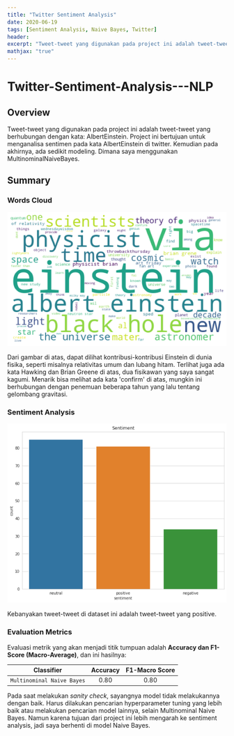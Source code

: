 ```yaml
---
title: "Twitter Sentiment Analysis"
date: 2020-06-19
tags: [Sentiment Analysis, Naive Bayes, Twitter]
header:
excerpt: "Tweet-tweet yang digunakan pada project ini adalah tweet-tweet yang berhubungan dengan kata: AlbertEinstein. Project ini bertujuan untuk menganalisa sentimen pada kata AlbertEinstein di twitter. "
mathjax: "true"
---
```


<h1> Twitter-Sentiment-Analysis---NLP </h1>

## Overview

<p>Tweet-tweet yang digunakan pada project ini adalah tweet-tweet yang berhubungan dengan kata: AlbertEinstein. Project ini bertujuan untuk menganalisa sentimen pada kata AlbertEinstein di twitter. Kemudian pada akhirnya, ada sedikit modeling. Dimana saya menggunakan MultinominalNaiveBayes.</p>

## Summary

### Words Cloud

![GitHub Logo](/images/tweet1.png)

Dari gambar di atas, dapat dilihat kontribusi-kontribusi Einstein di dunia fisika, seperti misalnya relativitas umum dan lubang hitam. Terlihat juga ada kata Hawking dan Brian Greene di atas, dua fisikawan yang saya sangat kagumi. Menarik bisa melihat ada kata 'confirm' di atas, mungkin ini berhubungan dengan penemuan beberapa tahun yang lalu tentang gelombang gravitasi.

### Sentiment Analysis

![GitHub Logo](/images/tweet2.png)


Kebanyakan tweet-tweet di dataset ini adalah tweet-tweet yang positive.

### Evaluation Metrics

Evaluasi metrik yang akan menjadi titik tumpuan adalah <b>Accuracy dan F1-Score (Macro-Average)</b>, dan ini hasilnya:

| Classifier | Accuracy | F1-Macro Score |
| :---: | :---: | :---: |
| `Multinominal Naive Bayes` | 0.80 | 0.80 |

Pada saat melakukan <i>sanity check</i>, sayangnya model tidak melakukannya dengan baik. Harus dilakukan pencarian hyperparameter tuning yang lebih baik atau melakukan pencarian model lainnya, selain Multinominal Naive Bayes. Namun karena tujuan dari project ini lebih mengarah ke sentiment analysis, jadi saya berhenti di model Naive Bayes.




